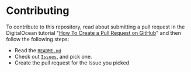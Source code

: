 # Contributing

To contribute to this repository, 
read about submitting a pull request in the 
DigitalOcean tutorial "[How To Create a Pull Request on GitHub](https://www.digitalocean.com/community/tutorials/how-to-create-a-pull-request-on-github)" 
and then follow the following steps:

- Read the [`README.md`](https://github.com/nihilistdbanana/smite-json-data#readme)
- Check out [`Issues`](https://github.com/nihilistdbanana/smite-json-data/issues), and pick one.
- Create the pull request for the Issue you picked
